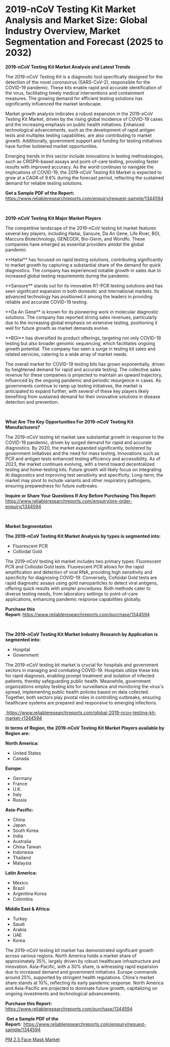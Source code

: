 <p><h1>2019-nCoV Testing Kit Market Analysis and Market Size: Global Industry Overview, Market Segmentation and Forecast (2025 to 2032)</h1></p><p><strong>2019-nCoV Testing Kit Market Analysis and Latest Trends</strong></p>
<p><p>The 2019-nCoV Testing Kit is a diagnostic tool specifically designed for the detection of the novel coronavirus (SARS-CoV-2), responsible for the COVID-19 pandemic. These kits enable rapid and accurate identification of the virus, facilitating timely medical interventions and containment measures. The growing demand for efficient testing solutions has significantly influenced the market landscape.</p><p>Market growth analysis indicates a robust expansion in the 2019-nCoV Testing Kit Market, driven by the rising global incidence of COVID-19 cases and the increasing emphasis on public health initiatives. Enhanced technological advancements, such as the development of rapid antigen tests and multiplex testing capabilities, are also contributing to market growth. Additionally, government support and funding for testing initiatives have further bolstered market opportunities.</p><p>Emerging trends in this sector include innovations in testing methodologies, such as CRISPR-based assays and point-of-care testing, providing faster results with improved accuracy. As the world continues to navigate the implications of COVID-19, the 2019-nCoV Testing Kit Market is expected to grow at a CAGR of 9.6% during the forecast period, reflecting the sustained demand for reliable testing solutions.</p></p>
<p><strong>Get a Sample PDF of the Report:&nbsp;</strong> <a href="https://www.reliableresearchreports.com/enquiry/request-sample/1344594?utm_campaign=2098&utm_medium=2&utm_source=Github&utm_content=ia&utm_term=24032025&utm_id=2019-ncov-testing-kit">https://www.reliableresearchreports.com/enquiry/request-sample/1344594</a></p>
<p>&nbsp;</p>
<p><strong>2019-nCoV Testing Kit Major Market Players</strong></p>
<p><p>The competitive landscape of the 2019-nCoV testing kit market features several key players, including Haitai, Sansure, Da An Gene, Life River, BGI, Maccura Biotechnology, GENEODX, Bio-Germ, and Wondfo. These companies have emerged as essential providers amidst the global pandemic.</p><p>**Haitai** has focused on rapid testing solutions, contributing significantly to market growth by capturing a substantial share of the demand for quick diagnostics. The company has experienced notable growth in sales due to increased global testing requirements during the pandemic.</p><p>**Sansure** stands out for its innovative RT-PCR testing solutions and has seen significant expansion in both domestic and international markets. Its advanced technology has positioned it among the leaders in providing reliable and accurate COVID-19 testing.</p><p>**Da An Gene** is known for its pioneering work in molecular diagnostic solutions. The company has reported strong sales revenues, particularly due to the increasing global emphasis on extensive testing, positioning it well for future growth as market demands evolve.</p><p>**BGI** has diversified its product offerings, targeting not only COVID-19 testing but also broader genomic sequencing, which facilitates ongoing growth potential. The company has seen a surge in testing kit sales and related services, catering to a wide array of market needs.</p><p>The overall market for COVID-19 testing kits has grown exponentially, driven by heightened demand for rapid and accurate testing. The collective sales revenue for these companies is projected to maintain an upward trajectory, influenced by the ongoing pandemic and periodic resurgence in cases. As governments continue to ramp up testing initiatives, the market is anticipated to expand further, with several of these key players likely benefiting from sustained demand for their innovative solutions in disease detection and prevention.</p></p>
<p>&nbsp;</p>
<p><strong>What Are The Key Opportunities For 2019-nCoV Testing Kit Manufacturers?</strong></p>
<p><p>The 2019-nCoV testing kit market saw substantial growth in response to the COVID-19 pandemic, driven by surged demand for rapid and accurate diagnostics. By 2020, the market expanded significantly, bolstered by government initiatives and the need for mass testing. Innovations such as PCR and antigen tests enhanced testing efficiency and accessibility. As of 2023, the market continues evolving, with a trend toward decentralized testing and home-testing kits. Future growth will likely focus on integrating AI diagnostics and improving test sensitivity and specificity. Long-term, the market may pivot to include variants and other respiratory pathogens, ensuring preparedness for future outbreaks.</p></p>
<p><strong>Inquire or Share Your Questions If Any Before Purchasing This Report:</strong> <a href="https://www.reliableresearchreports.com/enquiry/pre-order-enquiry/1344594?utm_campaign=2098&utm_medium=2&utm_source=Github&utm_content=ia&utm_term=24032025&utm_id=2019-ncov-testing-kit">https://www.reliableresearchreports.com/enquiry/pre-order-enquiry/1344594</a></p>
<p>&nbsp;</p>
<p><strong>Market Segmentation</strong></p>
<p><strong>The 2019-nCoV Testing Kit Market Analysis by types is segmented into:</strong></p>
<p><ul><li>Fluorescent PCR</li><li>Colloidal Gold</li></ul></p>
<p><p>The 2019-nCoV testing kit market includes two primary types: Fluorescent PCR and Colloidal Gold tests. Fluorescent PCR allows for the rapid amplification and detection of viral RNA, providing high sensitivity and specificity for diagnosing COVID-19. Conversely, Colloidal Gold tests are rapid diagnostic assays using gold nanoparticles to detect viral antigens, offering quick results with simpler procedures. Both methods cater to diverse testing needs, from laboratory settings to point-of-care applications, enhancing pandemic response capabilities globally.</p></p>
<p><strong>Purchase this Report:&nbsp;</strong><a href="https://www.reliableresearchreports.com/purchase/1344594?utm_campaign=2098&utm_medium=2&utm_source=Github&utm_content=ia&utm_term=24032025&utm_id=2019-ncov-testing-kit">https://www.reliableresearchreports.com/purchase/1344594</a></p>
<p>&nbsp;</p>
<p><strong>The 2019-nCoV Testing Kit Market Industry Research by Application is segmented into:</strong></p>
<p><ul><li>Hospital</li><li>Government</li></ul></p>
<p><p>The 2019-nCoV testing kit market is crucial for hospitals and government sectors in managing and combating COVID-19. Hospitals utilize these kits for rapid diagnosis, enabling prompt treatment and isolation of infected patients, thereby safeguarding public health. Meanwhile, government organizations employ testing kits for surveillance and monitoring the virus's spread, implementing public health policies based on data collected. Together, both sectors play pivotal roles in controlling outbreaks, ensuring healthcare systems are prepared and responsive to emerging infections.</p></p>
<p><a href="https://www.reliableresearchreports.com/global-2019-ncov-testing-kit-market-r1344594?utm_campaign=2098&utm_medium=2&utm_source=Github&utm_content=ia&utm_term=24032025&utm_id=2019-ncov-testing-kit">&nbsp;https://www.reliableresearchreports.com/global-2019-ncov-testing-kit-market-r1344594</a></p>
<p><strong>In terms of Region, the 2019-nCoV Testing Kit Market Players available by Region are:</strong></p>
<p>
    <p> <strong> North America: </strong>
        <ul>
            <li>United States</li>
            <li>Canada</li>
        </ul>
        </p> 
    <p> <strong> Europe: </strong>
        <ul>
            <li>Germany</li>
            <li>France</li>
            <li>U.K.</li>
            <li>Italy</li>
            <li>Russia</li>
        </ul>
        </p> 
    <p> <strong> Asia-Pacific: </strong>
        <ul>
            <li>China</li>
            <li>Japan</li>
            <li>South Korea</li>
            <li>India</li>
            <li>Australia</li>
            <li>China Taiwan</li>
            <li>Indonesia</li>
            <li>Thailand</li>
            <li>Malaysia</li>
        </ul>
        </p> 
    <p> <strong> Latin America: </strong>
        <ul>
            <li>Mexico</li>
            <li>Brazil</li>
            <li>Argentina Korea</li>
            <li>Colombia</li>
        </ul>
        </p> 
    <p> <strong> Middle East & Africa: </strong>
        <ul>
            <li>Turkey</li>
            <li>Saudi</li>
            <li>Arabia</li>
            <li>UAE</li>
            <li>Korea</li>
        </ul>
    </p>
    </p>
<p><p>The 2019-nCoV testing kit market has demonstrated significant growth across various regions. North America holds a market share of approximately 35%, largely driven by robust healthcare infrastructure and innovation. Asia-Pacific, with a 30% share, is witnessing rapid expansion due to increased demand and government initiatives. Europe commands around 25%, supported by stringent health regulations. China's market share stands at 10%, reflecting its early pandemic response. North America and Asia-Pacific are projected to dominate future growth, capitalizing on ongoing investments and technological advancements.</p></p>
<p><strong>Purchase this Report: </strong><a href="https://www.reliableresearchreports.com/purchase/1344594?utm_campaign=2098&utm_medium=2&utm_source=Github&utm_content=ia&utm_term=24032025&utm_id=2019-ncov-testing-kit">https://www.reliableresearchreports.com/purchase/1344594</a></p>
<p>&nbsp;<strong>Get a Sample PDF of the Report:&nbsp;&nbsp;</strong><a href="https://www.reliableresearchreports.com/enquiry/request-sample/1344594?utm_campaign=2098&utm_medium=2&utm_source=Github&utm_content=ia&utm_term=24032025&utm_id=2019-ncov-testing-kit">https://www.reliableresearchreports.com/enquiry/request-sample/1344594</a></p>
<p><strong></strong></p>
<p><p><a href="https://github.com/AshrafKhan865/Market-Research-Report-List-1/blob/main/pm-25-face-mask-market.md?utm_campaign=2098&utm_medium=2&utm_source=Github&utm_content=ia&utm_term=24032025&utm_id=2019-ncov-testing-kit">PM 2.5 Face Mask Market</a></p></p>